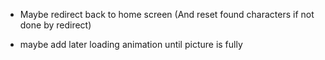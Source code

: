 - Maybe redirect back to home screen (And reset found characters if not done by redirect)

- maybe add later loading animation until picture is fully
